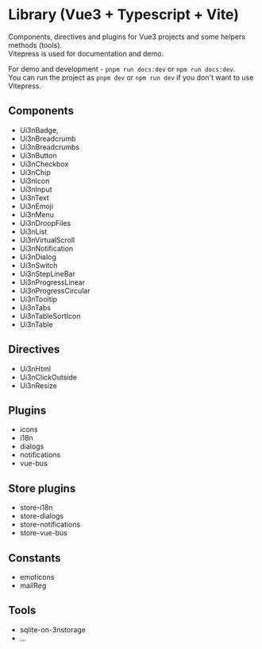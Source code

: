 # Library (Vue3 + Typescript + Vite)

Components, directives and plugins for Vue3 projects and some helpers methods (tools).  
Vitepress is used for documentation and demo.  
  
For demo and development - `pnpm run docs:dev` or `npm run docs:dev`.  
You can run the project as `pnpm dev` or `npm run dev` if you don't want to use Vitepress.

## Components
  - Ui3nBadge,
  - Ui3nBreadcrumb
  - Ui3nBreadcrumbs
  - Ui3nButton
  - Ui3nCheckbox
  - Ui3nChip
  - Ui3nIcon
  - Ui3nInput
  - Ui3nText
  - Ui3nEmoji
  - Ui3nMenu
  - Ui3nDroopFiles
  - Ui3nList
  - Ui3nVirtualScroll
  - Ui3nNotification
  - Ui3nDialog
  - Ui3nSwitch
  - Ui3nStepLineBar
  - Ui3nProgressLinear
  - Ui3nProgressCircular
  - Ui3nTooltip
  - Ui3nTabs
  - Ui3nTableSortIcon
  - Ui3nTable

## Directives
  - Ui3nHtml
  - Ui3nClickOutside
  - Ui3nResize

## Plugins
  - icons
  - i18n
  - dialogs
  - notifications
  - vue-bus

## Store plugins
  - store-i18n
  - store-dialogs
  - store-notifications
  - store-vue-bus

## Constants
  - emoticons
  - mailReg

## Tools
  - sqlite-on-3nstorage
  - ...
